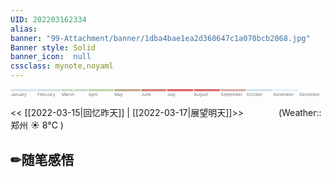 ```yaml
---
UID: 202203162334 
alias:
banner: "99-Attachment/banner/1dba4bae1ea2d360647c1a070bcb2068.jpg"
Banner style: Solid
banner_icon:  null
cssclass: mynote,noyaml
---
```


<svg viewBox="0 0 3760 100"> <title>Timeline 2022</title> <g class='bars'> <rect fill='#D1E2F3' x='0' width='310' height='25'></rect> <rect fill='#CCE0E2' x='320' width='280' height='25'></rect> <rect fill='#C2DCC5' x='610' width='310' height='25'></rect> <rect fill='#B8D7A8' x='930' width='300' height='25'></rect> <rect fill='#C5A68D' x='1240' width='310' height='25'></rect> <rect fill='#D37B74' x='1560' width='300' height='25'></rect> <rect fill='#DA6467' x='1870' width='310' height='25'></rect> <rect fill='#D76C6C' x='2190' width='310' height='25'></rect> <rect fill='#D8A8AC' x='2510' width='300' height='25'></rect> <rect fill='#D1E2F3' x='2820' width='310' height='25'></rect> <rect fill='#E5EFF9' x='3140' width='300' height='25'></rect> <rect fill='#FBFDFF' x='3450' width='310' height='25'></rect> </g> <g class='labels' style="font-size:50px;" text-anchor="middle"> <text fill='#747474' x='0' y='80' text-anchor="start">January</text> <text fill='#747474' x='320' y='80' text-anchor="start">February</text> <text fill='#747474' x='610' y='80' text-anchor="start">March</text> <text fill='#747474' x='930' y='80' text-anchor="start">April</text> <text fill='#747474' x='1240' y='80' text-anchor="start">May</text> <text fill='#747474' x='1560' y='80' text-anchor="start">June</text> <text fill='#747474' x='1870' y='80' text-anchor="start">July</text> <text fill='#747474' x='2190' y='80' text-anchor="start">August</text> <text fill='#747474' x='2510' y='80' text-anchor="start">September</text> <text fill='#747474' x='2820' y='80' text-anchor="start">October</text> <text fill='#747474' x='3140' y='80' text-anchor="start">November</text> <text fill='#747474' x='3450' y='80' text-anchor="start">December</text> </g> <g> <circle cx="750" cy="14" r="15" stroke="black" fill="white" /> </g> </svg>

<< [[2022-03-15|回忆昨天]] | [[2022-03-17|展望明天]]>>　　　　(Weather::郑州 ☀️   8°C
)

## ✏随笔感悟

